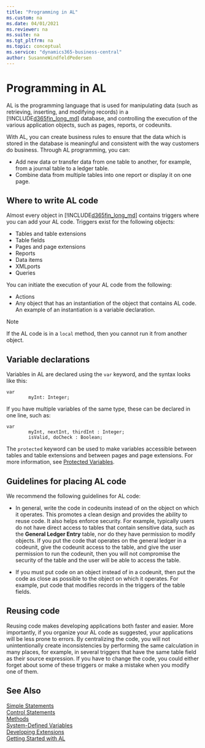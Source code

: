 ```yaml
---
title: "Programming in AL"
ms.custom: na
ms.date: 04/01/2021
ms.reviewer: na
ms.suite: na
ms.tgt_pltfrm: na
ms.topic: conceptual
ms.service: "dynamics365-business-central"
author: SusanneWindfeldPedersen
---
```


# Programming in AL
AL is the programming language that is used for manipulating data (such as retrieving, inserting, and modifying records) in a [!INCLUDE[d365fin_long_md](includes/d365fin_long_md.md)] database, and controlling the execution of the various application objects, such as pages, reports, or codeunits.

With AL, you can create business rules to ensure that the data which is stored in the database is meaningful and consistent with the way customers do business. Through AL programming, you can:
- Add new data or transfer data from one table to another, for example, from a journal table to a ledger table.
- Combine data from multiple tables into one report or display it on one page.

## Where to write AL code

Almost every object in [!INCLUDE[d365fin_long_md](includes/d365fin_long_md.md)] contains triggers where you can add your AL code. Triggers exist for the following objects:  

- Tables and table extensions
- Table fields  
- Pages and page extensions
- Reports
- Data items
- XMLports  
- Queries  

You can initiate the execution of your AL code from the following:  

- Actions  
- Any object that has an instantiation of the object that contains AL code. An example of an instantiation is a variable declaration.  

> [!NOTE]  
> If the AL code is in a `local` method, then you cannot run it from another object.  

## Variable declarations

Variables in AL are declared using the `var` keyword, and the syntax looks like this:

```AL
var
        myInt: Integer;
```

If you have multiple variables of the same type, these can be declared in one line, such as:

```AL
var
        myInt, nextInt, thirdInt : Integer;
        isValid, doCheck : Boolean;
```

The `protected` keyword can be used to make variables accessible between tables and table extensions and between pages and page extensions. For more information, see [Protected Variables](devenv-protected-variables.md).


## Guidelines for placing AL code  

We recommend the following guidelines for AL code:  

- In general, write the code in codeunits instead of on the object on which it operates. This promotes a clean design and provides the ability to reuse code. It also helps enforce security. For example, typically users do not have direct access to tables that contain sensitive data, such as the **General Ledger Entry** table, nor do they have permission to modify objects. If you put the code that operates on the general ledger in a codeunit, give the codeunit access to the table, and give the user permission to run the codeunit, then you will not compromise the security of the table and the user will be able to access the table.  

- If you must put code on an object instead of in a codeunit, then put the code as close as possible to the object on which it operates. For example, put code that modifies records in the triggers of the table fields.  

## Reusing code  
Reusing code makes developing applications both faster and easier. More importantly, if you organize your AL code as suggested, your applications will be less prone to errors. By centralizing the code, you will not unintentionally create inconsistencies by performing the same calculation in many places, for example, in several triggers that have the same table field as their source expression. If you have to change the code, you could either forget about some of these triggers or make a mistake when you modify one of them.

## See Also
[Simple Statements](devenv-al-simple-statements.md)  
[Control Statements](devenv-al-control-statements.md)  
[Methods](devenv-al-methods.md)  
[System-Defined Variables](devenv-system-defined-variables.md)  
[Developing Extensions](devenv-dev-overview.md)  
[Getting Started with AL](devenv-get-started.md)
